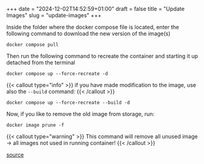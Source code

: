 +++
date = "2024-12-02T14:52:59+01:00"
draft = false
title = "Update Images"
slug = "update-images"
+++


Inside the folder where the docker compose file is located, enter the following command to download the new version of the image(s)

```terminal
docker compose pull
```

Then run the following command to recreate the container and starting it up detached from the terminal

```terminal
docker compose up --force-recreate -d
```

{{< callout type="info" >}}
   if you have made modification to the image, use also the `--build` command:
{{< /callout >}}

```terminal
docker compose up --force-recreate --build -d
```

Now, if you like to remove the old image from storage, run:

```terminal
docker image prune -f
```

{{< callout type="warning" >}}
   This command will remove all unused image -> all images not used in running container!
{{< /callout >}}

[source](https://stackoverflow.com/a/49316987/14604627)
